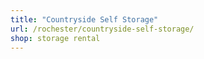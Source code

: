 ```yaml
---
title: "Countryside Self Storage"
url: /rochester/countryside-self-storage/
shop: storage rental
---
```

